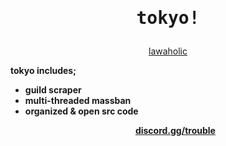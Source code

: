 <h1>
<p align = "center">
  <samp>
  tokyo!
</p>
</h1>



<p align = "center">
<a
href = "https://discord.com/users/945799042955358288">lawaholic</a>
  
  <b> tokyo includes; <b>
 
 <ul>
 <li> guild scraper
 <li> multi-threaded massban
 <li> organized & open src code
 </li>
   
<p align = "center">
<a
href = "https://discord.gg/trouble">discord.gg/trouble</a>
